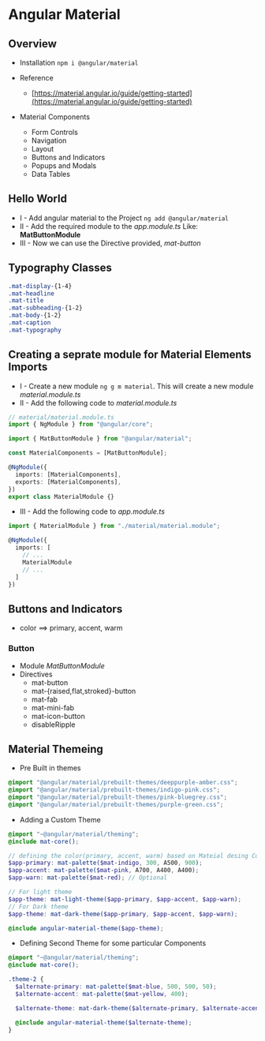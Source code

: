 # Angular Material

## Overview

- Installation `npm i @angular/material`

- Reference

  - [https://material.angular.io/guide/getting-started](https://material.angular.io/guide/getting-started)

- Material Components
  - Form Controls
  - Navigation
  - Layout
  - Buttons and Indicators
  - Popups and Modals
  - Data Tables

## Hello World

- I - Add angular material to the Project `ng add @angular/material`
- II - Add the required module to the _app.module.ts_ Like: **MatButtonModule**
- III - Now we can use the Directive provided, _mat-button_

## Typography Classes

```css
.mat-display-{1-4}
.mat-headline
.mat-title
.mat-subheading-{1-2}
.mat-body-{1-2}
.mat-caption
.mat-typography
```

## Creating a seprate module for Material Elements Imports

- I - Create a new module `ng g m material`. This will create a new module _material.module.ts_
- II - Add the following code to _material.module.ts_

```ts
// material/material.module.ts
import { NgModule } from "@angular/core";

import { MatButtonModule } from "@angular/material";

const MaterialComponents = [MatButtonModule];

@NgModule({
  imports: [MaterialComponents],
  exports: [MaterialComponents],
})
export class MaterialModule {}
```

- III - Add the following code to _app.module.ts_

```ts
import { MaterialModule } from "./material/material.module";

@NgModule({
  imports: [
    // ...
    MaterialModule
    // ...
  ]
})
```

## Buttons and Indicators

- color ==> primary, accent, warm

### Button

- Module _MatButtonModule_
- Directives
  - mat-button
  - mat-{raised,flat,stroked}-button
  - mat-fab
  - mat-mini-fab
  - mat-icon-button
  - disableRipple

## Material Themeing

- Pre Built in themes

```scss
@import "@angular/material/prebuilt-themes/deeppurple-amber.css";
@import "@angular/material/prebuilt-themes/indigo-pink.css";
@import "@angular/material/prebuilt-themes/pink-bluegrey.css";
@import "@angular/material/prebuilt-themes/purple-green.css";
```

- Adding a Custom Theme

```scss
@import "~@angular/material/theming";
@include mat-core();

// defining the color(primary, accent, warm) based on Mateial desing Color Palette Colors and their Shades
$app-primary: mat-palette($mat-indigo, 300, A500, 900);
$app-accent: mat-palette($mat-pink, A700, A400, A400);
$app-warn: mat-palette($mat-red); // Optional

// For light theme
$app-theme: mat-light-theme($app-primary, $app-accent, $app-warn);
// For Dark theme
$app-theme: mat-dark-theme($app-primary, $app-accent, $app-warn);

@include angular-material-theme($app-theme);
```

- Defining Second Theme for some particular Components

```scss
@import "~@angular/material/theming";
@include mat-core();

.theme-2 {
  $alternate-primary: mat-palette($mat-blue, 500, 500, 50);
  $alternate-accent: mat-palette($mat-yellow, 400);

  $alternate-theme: mat-dark-theme($alternate-primary, $alternate-accent);

  @include angular-material-theme($alternate-theme);
}
```
